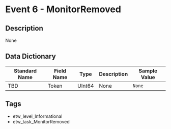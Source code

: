 # Event 6 - MonitorRemoved

## Description
None

## Data Dictionary
|Standard Name|Field Name|Type|Description|Sample Value|
|---|---|---|---|---|
|TBD|Token|UInt64|None|`None`|

## Tags
* etw_level_Informational
* etw_task_MonitorRemoved